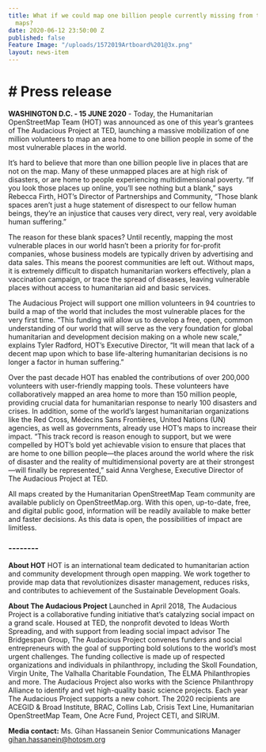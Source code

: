 ```yaml
---
title: What if we could map one billion people currently missing from the world’s
  maps?
date: 2020-06-12 23:50:00 Z
published: false
Feature Image: "/uploads/1572019Artboard%201@3x.png"
layout: news-item
---
```


# **# Press release**


**WASHINGTON D.C. - 15 JUNE 2020** - Today, the Humanitarian OpenStreetMap Team (HOT) was announced as one of this year’s grantees of The Audacious Project at TED, launching a massive mobilization of one million volunteers to map an area home to one billion people in some of the most vulnerable places in the world.

It’s hard to believe that more than one billion people live in places that are not on the map. Many of these unmapped places are at high risk of disasters, or are home to people experiencing multidimensional poverty. “If you look those places up online, you’ll see nothing but a blank,” says Rebecca Firth, HOT’s Director of Partnerships and Community, “Those blank spaces aren’t just a huge statement of disrespect to our fellow human beings, they’re an injustice that causes very direct, very real, very avoidable human suffering.”

The reason for these blank spaces? Until recently, mapping the most vulnerable places in our world hasn’t been a priority for for-profit companies, whose business models are typically driven by advertising and data sales. This means the poorest communities are left out. Without maps, it is extremely difficult to dispatch humanitarian workers effectively, plan a vaccination campaign, or trace the spread of diseases, leaving vulnerable places without access to humanitarian aid and basic services.

The Audacious Project will support one million volunteers in 94 countries to build a map of the world that includes the most vulnerable places for the very first time. “This funding will allow us to develop a free, open, common understanding of our world that will serve as the very foundation for global humanitarian and development decision making on a whole new scale,” explains Tyler Radford, HOT’s Executive Director, “It will mean that lack of a decent map upon which to base life-altering humanitarian decisions is no longer a factor in human suffering.”

Over the past decade HOT has enabled the contributions of  over 200,000 volunteers with user-friendly mapping tools.  These volunteers have collaboratively mapped an area home to more than 150 million people, providing crucial data for humanitarian response to nearly 100 disasters and crises. In addition, some of the world’s largest humanitarian organizations like the Red Cross, Médecins Sans Frontières, United Nations (UN) agencies, as well as governments, already use HOT’s maps to increase their impact. “This track record is reason enough to support, but we were compelled by HOT’s bold yet achievable vision to ensure that places that are home to one billion people—the places around the world where the risk of disaster and the reality of multidimensional poverty are at their strongest—will finally be represented,”  said Anna Verghese, Executive Director of The Audacious Project at TED.

All maps created by the Humanitarian OpenStreetMap Team community are available publicly on OpenStreetMap.org. With this open, up-to-date, free, and digital public good, information will be readily available to make better and faster decisions. As this data is open, the possibilities of impact are limitless.

### --------

**About HOT**
HOT is an international team dedicated to humanitarian action and community development through open mapping. We work together to provide map data that revolutionizes disaster management, reduces risks, and contributes to achievement of the Sustainable Development Goals.

**About The Audacious Project**
Launched in April 2018, The Audacious Project is a collaborative funding initiative that’s catalyzing social impact on a grand scale. Housed at TED, the nonprofit devoted to Ideas Worth Spreading, and with support from leading social impact advisor The Bridgespan Group, The Audacious Project convenes funders and social entrepreneurs with the goal of supporting bold solutions to the world’s most urgent challenges. The funding collective is made up of respected organizations and individuals in philanthropy, including the Skoll Foundation, Virgin Unite, The Valhalla Charitable Foundation, The ELMA Philanthropies and more. The Audacious Project also works with the Science Philanthropy Alliance to identify and vet high-quality basic science projects. Each year The Audacious Project supports a new cohort. The 2020 recipients are ACEGID & Broad Institute, BRAC, Collins Lab, Crisis Text Line, Humanitarian OpenStreetMap Team, One Acre Fund, Project CETI, and SIRUM.

**Media contact:**
Ms. Gihan Hassanein
Senior Communications Manager
[gihan.hassanein@hotosm.org](mailto:gihan.hassanein@hotosm.org)